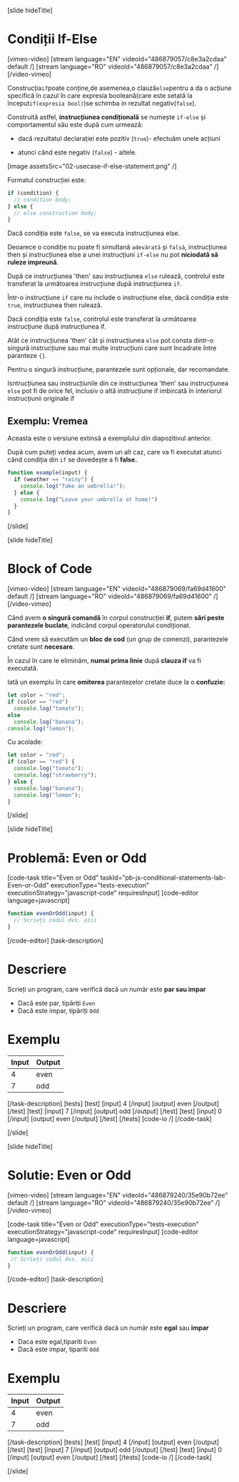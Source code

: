 [slide hideTitle]
# Condiții If-Else

[vimeo-video]
[stream language="EN" videoId="486879057/c8e3a2cdaa" default /]
[stream language="RO" videoId="486879057/c8e3a2cdaa"  /]
[/video-vimeo]

Construcția`if`poate conține,de asemenea,o clauză`else`pentru a da o acțiune specifică în cazul în care expresia booleană(care este setată la început`if(expresia bool)`)se schimba in rezultat negativ(`false`).

Construită astfel, **instrucțiunea condițională** se numește `if-else` și comportamentul său este după cum urmează:

* dacă rezultatul declarației este pozitiv (`true`)- efectuăm unele acțiuni

* atunci când este negativ (`false`) - altele.

[image assetsSrc="02-usecase-if-else-statement.png" /]

Formatul construcției este:
```js
if (condition) {
  // condition body;
} else {
  // else construction body;
}
```
Dacă condiția este `false`, se va executa instrucțiunea else.

Deoarece o condiție nu poate fi simultană `adevărată` și `falsă`, instrucțiunea then și instrucțiunea else a unei instrucțiuni `if-else` nu pot **niciodată să ruleze impreună**.

După ce instrucțiunea 'then'  sau instrucțiunea `else` rulează, controlul este transferat la următoarea instrucțiune după instrucțiunea `if`.

Într-o instrucțiune `if` care nu include o instrucțiune else, dacă condiția este `true`, instrucțiunea then rulează.

Dacă condiția este `false`, controlul este transferat la următoarea instrucțiune după instrucțiunea if.

Atât ce instrucțiunea 'then'  cât și instrucțiunea `else` pot consta dintr-o singură instrucțiune sau mai multe instrucțiuni care sunt încadrate între paranteze `{}`.

Pentru o singură instrucțiune, parantezele sunt opționale, dar recomandate.

Isntrucțiunea sau instrucțiunile din ce instrucțiunea 'then'  sau instrucțiunea `else` pot fi de orice fel, inclusiv o altă instrucțiune if imbircată  în interiorul instrucțiunii originale if

## Exemplu: Vremea
Aceasta este o versiune extinsă a exemplului din diapozitivul anterior.

După cum puteți vedea acum, avem un alt caz, care va fi executat atunci când condiția din `if` se dovedește a fi **false.**

```js
function example(input) {
  if (weather == "rainy") {
    console.log("Take an umbrella!");
  } else {
    console.log("Leave your umbrella at home!")
  }
}
```
[/slide]

[slide hideTitle]
# Block of Code

[vimeo-video]
[stream language="EN" videoId="486879069/fa69d41600" default /]
[stream language="RO" videoId="486879069/fa69d41600"  /]
[/video-vimeo]

Când avem **o singură comandă** în corpul construcției **if**, putem **sări peste parantezele buclate**, indicând corpul operatorului condiționat.

Când vrem să executăm un  **bloc de cod** (un grup de comenzi), parantezele cretate sunt **necesare**.

În cazul în care le eliminăm, **numai prima linie** după **clauza if** va fi executată. 

Iată un exemplu în care **omiterea** parantezelor cretate duce la o **confuzie:**

```js live
let color = "red";
if (color == "red") 
  console.log("tomato");
else
  console.log("banana");
console.log("lemon"); 
```

Cu acolade:

```js live
let color = "red";
if (color == "red") {
  console.log("tomato");
  console.log("strawberry"); 
} else {
  console.log("banana");
  console.log("lemon");
}
```
[/slide]

[slide hideTitle]

# Problemă: Even or Odd
[code-task title="Even or Odd" taskId="pb-js-conditional-statements-lab-Even-or-Odd" executionType="tests-execution" executionStrategy="javascript-code" requiresInput]
[code-editor language=javascript]
```js
function evenOrOdd(input) {
  // Scrieți codul dvs. aici
}
```
[/code-editor]
[task-description]
# Descriere
Scrieți un program, care verifică dacă un număr este **par sau impar**

* Dacă este par, tipăriți  `Even`
* Dacă este impar, tipăriți `Odd`

# Exemplu
| **Input** | **Output** |
| --- | --- |
| 4 | even |
| 7 | odd |


[/task-description]
[tests]
[test]
[input]
4
[/input]
[output]
even
[/output]
[/test]
[test]
[input]
7
[/input]
[output]
odd
[/output]
[/test]
[test]
[input]
0
[/input]
[output]
even
[/output]
[/test]
[/tests]
[code-io /]
[/code-task]

[/slide]

[slide hideTitle]
# Solutie: Even or Odd

[vimeo-video]
[stream language="EN" videoId="486879240/35e90b72ee" default /]
[stream language="RO" videoId="486879240/35e90b72ee"  /]
[/video-vimeo]

[code-task title="Even or Odd" executionType="tests-execution" executionStrategy="javascript-code" requiresInput]
[code-editor language=javascript]
```js
function evenOrOdd(input) {
 // Scrieți codul dvs. aici
}
```
[/code-editor]
[task-description]
# Descriere 
Scrieți un program, care verifică dacă un număr este **egal** sau **impar**

* Daca este egal,tipariti   `Even`
* Dacă este impar, tipariti `Odd`

# Exemplu
| **Input** | **Output** |
| --- | --- |
| 4 | even |
| 7 | odd |

[/task-description]
[tests]
[test]
[input]
4
[/input]
[output]
even
[/output]
[/test]
[test]
[input]
7
[/input]
[output]
odd
[/output]
[/test]
[test]
[input]
0
[/input]
[output]
even
[/output]
[/test]
[/tests]
[code-io /]
[/code-task]

[/slide]




